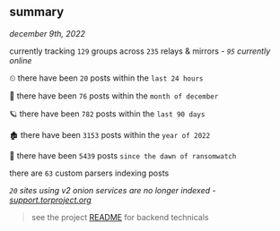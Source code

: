 
## summary
_december 9th, 2022_

currently tracking `129` groups across `235` relays & mirrors - _`95` currently online_

⏲ there have been `20` posts within the `last 24 hours`

🦈 there have been `76` posts within the `month of december`

🪐 there have been `782` posts within the `last 90 days`

🏚 there have been `3153` posts within the `year of 2022`

🦕 there have been `5439` posts `since the dawn of ransomwatch`

there are `63` custom parsers indexing posts

_`20` sites using v2 onion services are no longer indexed - [support.torproject.org](https://support.torproject.org/onionservices/v2-deprecation/)_

> see the project [README](https://github.com/joshhighet/ransomwatch#ransomwatch--) for backend technicals
